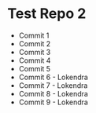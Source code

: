 # Test Repo 2
* Commit 1
* Commit 2
* Commit 3
* Commit 4
* Commit 5
* Commit 6 - Lokendra
* Commit 7 - Lokendra
* Commit 8 - Lokendra
* Commit 9 - Lokendra

